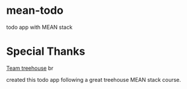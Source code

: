 # mean-todo
todo app with MEAN stack

# Special Thanks
<a href="http://referrals.trhou.se/yuukiumetsu" target="_blank">Team treehouse</a> br

created this todo app following a great treehouse MEAN stack course. 
